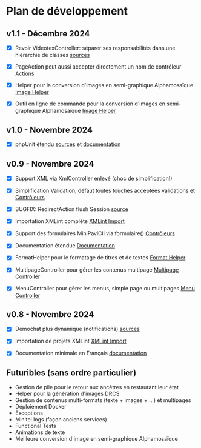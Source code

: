 # Plan de développement


## v1.1 - Décembre 2024
- [X] Revoir VideotexController: séparer ses responsabilités dans une hiérarchie de classes [sources](../../src/controllers/hierarchy/)
- [X] PageAction peut aussi accepter directement un nom de contrôleur [Actions](./Actions.md)
- [X] Helper pour la conversion d'images en semi-graphique Alphamosaïque [Image Helper](./Image-helper.md)
- [X] Outil en ligne de commande pour la conversion d'images en semi-graphique Alphamosaïque [Image Helper](./Image-helper.md)


## v1.0 - Novembre 2024
- [X] phpUnit étendu [sources](../../tests/) et [documentation](./Local-execution.md)


## v0.9 - Novembre 2024
- [X] Support XML via XmlController enlevé (choc de simplification!)
- [X] Simplification Validation, défaut toutes touches acceptées [validations](./Validation-helper.md) et [Contrôleurs](./Controllers.md)
- [X] BUGFIX: RedirectAction flush Session [source](../../src/actions/RedirectAction.php)
- [X] Importation XMLint complète [XMLint Import](./XMLint-transition.md)
- [X] Support des formulaires MiniPaviCli via formulaire() [Contrôleurs](./Controllers.md)
- [X] Documentation étendue [Documentation](./README.md)
- [X] FormatHelper pour le formatage de titres et de textes [Format Helper](./Format-helper.md)
- [X] MultipageController pour gérer les contenus multipage [Multipage Controller](./Multipagecontroller.md)
- [X] MenuController pour gérer les menus, simple page ou multipages [Menu Controller](./Menucontroller.md)


## v0.8 - Novembre 2024
- [x] Demochat plus dynamique (notifications) [sources](../../services/demochat/controllers/)
- [x] Importation de projets XMLint [XMLint Import](./XMLint-transition.md)
- [x] Documentation minimale en Français [documentation](./README.md)


## Futuribles (sans ordre particulier)
- Gestion de pile pour le retour aux ancêtres en restaurant leur état
- Helper pour la génération d'images DRCS
- Gestion de contenus multi-formats (texte + images + ...) et multipages
- Déploiement Docker
- Exceptions
- Minitel logs (façon anciens services)
- Functional Tests
- Animations de texte
- Meilleure conversion d'image en semi-graphique Alphamosaïque

